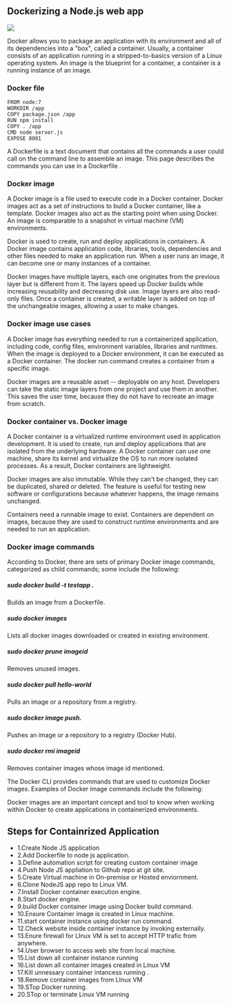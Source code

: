 ## Dockerizing a Node.js web app

<img src="https://github.com/RaviTambade/SDM/blob/main/images/Container/docker.jpg">


Docker allows you to package an application with its environment and all of its dependencies into a "box", called a container. Usually, a container consists of an application running in a stripped-to-basics version of a Linux operating system. An image is the blueprint for a container, a container is a running instance of an image.

### Docker file

```
FROM node:7
WORKDIR /app
COPY package.json /app
RUN npm install
COPY . /app
CMD node server.js
EXPOSE 8081
```

A Dockerfile is a text document that contains all the commands a user could call on the command line to assemble an image. This page describes the commands you can use in a Dockerfile .

### Docker image

A Docker image is a file used to execute code in a Docker container. Docker images act as a set of instructions to build a Docker container, like a template. Docker images also act as the starting point when using Docker. An image is comparable to a snapshot in virtual machine (VM) environments.

Docker is used to create, run and deploy applications in containers. A Docker image contains application code, libraries, tools, dependencies and other files needed to make an application run. When a user runs an image, it can become one or many instances of a container.


Docker images have multiple layers, each one originates from the previous layer but is different from it. The layers speed up Docker builds while increasing reusability and decreasing disk use. Image layers are also read-only files. Once a container is created, a writable layer is added on top of the unchangeable images, allowing a user to make changes.


### Docker image use cases
A Docker image has everything needed to run a containerized application, including code, config files, environment variables, libraries and runtimes. When the image is deployed to a Docker environment, it can be executed as a Docker container. The docker run command creates a container from a specific image.

Docker images are a reusable asset -- deployable on any host. Developers can take the static image layers from one project and use them in another. This saves the user time, because they do not have to recreate an image from scratch.

### Docker container vs. Docker image

A Docker container is a virtualized runtime environment used in application development. It is used to create, run and deploy applications that are isolated from the underlying hardware. A Docker container can use one machine, share its kernel and virtualize the OS to run more isolated processes. As a result, Docker containers are lightweight.

Docker images are also immutable. While they can't be changed, they can be duplicated, shared or deleted. The feature is useful for testing new software or configurations because whatever happens, the image remains unchanged.

Containers need a runnable image to exist. Containers are dependent on images, because they are used to construct runtime environments and are needed to run an application.


### Docker image commands

According to Docker, there are sets of primary Docker image commands, categorized as child commands; some include the following:

##### sudo docker build -t testapp . 
Builds an image from a Dockerfile.
 
##### sudo docker images
 Lists all docker images downloaded or created in existing environment.

##### sudo docker   prune  imageid
Removes unused images.

##### sudo docker   pull hello-world 
Pulls an image or a repository from a registry.

##### sudo docker image push. 
Pushes an image or a repository to a registry (Docker Hub).

##### sudo docker  rmi imageid
 Removes  container images whose image id mentioned.
  
The Docker CLI provides commands that are used to customize Docker images. 
Examples of Docker image commands include the following:

Docker images are an important concept and tool to know when working within Docker to create applications in containerized environments.


## Steps for Containrized Application

- 1.Create Node JS application
- 2.Add Dockerfile to node js application.
- 3.Define automation script for creating custom container image
- 4.Push Node JS appliation to Github repo at git site.
- 5.Create Virtual machine in On-premise or Hosted enviornment.
- 6.Clone NodeJS app repo to Linux VM.
- 7.Install Docker container execution engine.
- 8.Start docker engine.
- 9.build Docker container image using Docker build command.
- 10.Ensure Container image is created in Linux machine.
- 11.start container instance using docker run command.
- 12.Check website inside container instance by invoking externally.
- 13.Enure firewall for LInux VM is set to accept HTTP trafic from anywhere.
- 14.User browser to access web site from local machine.
- 15.List down all container instance running 
- 16.List down all container images created in Linux VM
- 17.Kill unnessary  container intancess running .
- 18.Remove container images from LInux VM
- 19.STop Docker running.
- 20.STop or terminate Linux VM running
